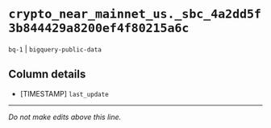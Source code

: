 # `crypto_near_mainnet_us._sbc_4a2dd5f3b844429a8200ef4f80215a6c`
`bq-1` | `bigquery-public-data`

## Column details
* [TIMESTAMP] `last_update`

-------------------------------------------------------------------------------
*Do not make edits above this line.*
